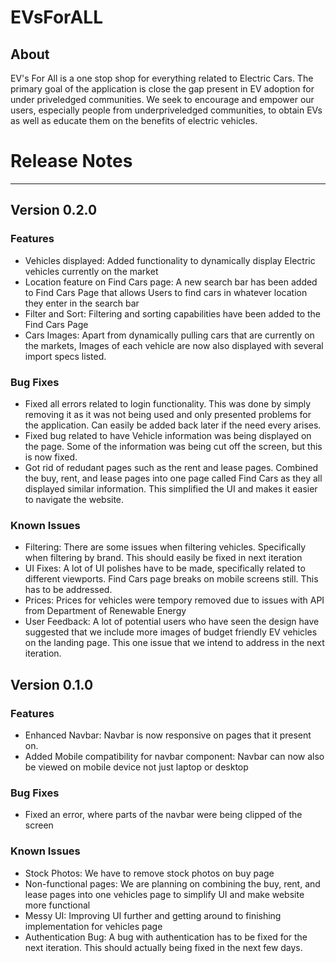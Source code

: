 # EVsForALL

## About
EV's For All is a one stop shop for everything related to Electric Cars. The primary goal of the application is close the gap present in EV adoption for under priveledged communities. We seek to encourage and empower our users, especially people from underpriveledged communities, to obtain EVs as well as educate them on the benefits of electric vehicles.

# Release Notes
----------------------------------------
## Version 0.2.0

### Features
- Vehicles displayed: Added functionality to dynamically display Electric vehicles currently on the market
- Location feature on Find Cars page: A new search bar has been added to Find Cars Page that allows Users to find cars in whatever location they enter in the search bar
- Filter and Sort: Filtering and sorting capabilities have been added to the Find Cars Page
- Cars Images: Apart from dynamically pulling cars that are currently on the markets, Images of each vehicle are now also displayed with several import specs listed.

### Bug Fixes
- Fixed all errors related to login functionality. This was done by simply removing it as it was not being used and only presented problems for the application. Can easily be added back later if the need every arises.
- Fixed bug related to have Vehicle information was being displayed on the page. Some of the information was being cut off the screen, but this is now fixed.
- Got rid of redudant pages such as the rent and lease pages. Combined the buy, rent, and lease pages into one page called Find Cars as they all displayed similar information. This simplified the UI and makes it easier to navigate the website.

### Known Issues
- Filtering: There are some issues when filtering vehicles. Specifically when filtering by brand. This should easily be fixed in next iteration
- UI Fixes: A lot of UI polishes have to be made, specifically related to different viewports. Find Cars page breaks on mobile screens still. This has to be addressed.
- Prices: Prices for vehicles were tempory removed due to issues with API from Department of Renewable Energy
- User Feedback: A lot of potential users who have seen the design have suggested that we include more images of budget friendly EV vehicles on the landing page. This one issue that we intend to address in the next iteration.

## Version 0.1.0

### Features
- Enhanced Navbar: Navbar is now responsive on pages that it present on.
- Added Mobile compatibility for navbar component: Navbar can now also be viewed on mobile device not just laptop or desktop

### Bug Fixes
- Fixed an error, where parts of the navbar were being clipped of the screen

### Known Issues
- Stock Photos: We have to remove stock photos on buy page
- Non-functional pages: We are planning on combining the buy, rent, and lease pages into one vehicles page to simplify UI and make website more functional
- Messy UI: Improving UI further and getting around to finishing implementation for vehicles page
- Authentication Bug: A bug with authentication has to be fixed for the next iteration. This should actually being fixed in the next few days.
